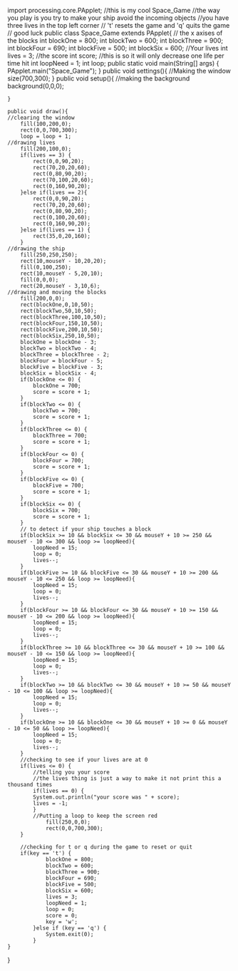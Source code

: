 
import processing.core.PApplet;
//this is my cool Space_Game
//the way you play is you try to make your ship avoid the incoming objects
//you have three lives in the top left corner
// 't' resets the game and 'q' quits the game
// good luck
public class Space_Game extends PApplet{
	// the x axises of the blocks
	int blockOne = 800;
    int blockTwo = 600;
   	int blockThree = 900;
   	int blockFour = 690;
   	int blockFive = 500;
   	int blockSix = 600;
   	//Your lives
   	int lives = 3;
   	//the score
   	int score;
   	//this is so it will only decrease one life per time hit
   	int loopNeed = 1;
   	int loop;
    public static void main(String[] args) {
        PApplet.main("Space_Game");
    }
    public void settings(){
   //Making the window
    	size(700,300);
    }
    public void setup(){
    //making the background
    	background(0,0,0);
    	
    }

    public void draw(){
    //clearing the window
    	fill(100,200,0);
    	rect(0,0,700,300);
    	loop = loop + 1;
    //drawing lives
    	fill(200,100,0);
    	if(lives == 3) {
    		rect(0,0,90,20);
    		rect(70,20,20,60);
    		rect(0,80,90,20);
    		rect(70,100,20,60);
    		rect(0,160,90,20);
    	}else if(lives == 2){
    		rect(0,0,90,20);
    		rect(70,20,20,60);
    		rect(0,80,90,20);
    		rect(0,100,20,60);
    		rect(0,160,90,20);
    	}else if(lives == 1) {
    		rect(35,0,20,160);
    	}
    //drawing the ship
    	fill(250,250,250);
    	rect(10,mouseY - 10,20,20);
    	fill(0,100,250);
    	rect(10,mouseY - 5,20,10);
    	fill(0,0,0);
    	rect(20,mouseY - 3,10,6);
	//drawing and moving the blocks
    	fill(200,0,0);
    	rect(blockOne,0,10,50);
    	rect(blockTwo,50,10,50);
    	rect(blockThree,100,10,50);
    	rect(blockFour,150,10,50);
    	rect(blockFive,200,10,50);
    	rect(blockSix,250,10,50);
    	blockOne = blockOne - 3;
        blockTwo = blockTwo - 4;
        blockThree = blockThree - 2;
       	blockFour = blockFour - 5;
       	blockFive = blockFive - 3;
       	blockSix = blockSix - 4;
       	if(blockOne <= 0) {
       		blockOne = 700;
       		score = score + 1;
       	}
       	if(blockTwo <= 0) {
       		blockTwo = 700;
       		score = score + 1;
       	}
       	if(blockThree <= 0) {
       		blockThree = 700;
       		score = score + 1;
       	}
       	if(blockFour <= 0) {
       		blockFour = 700;
       		score = score + 1;
       	}
       	if(blockFive <= 0) {
       		blockFive = 700;
       		score = score + 1;
       	}
       	if(blockSix <= 0) {
       		blockSix = 700;
       		score = score + 1;
       	}
       	// to detect if your ship touches a block
       	if(blockSix >= 10 && blockSix <= 30 && mouseY + 10 >= 250 && mouseY - 10 <= 300 && loop >= loopNeed){
       		loopNeed = 15;
       		loop = 0;
       		lives--;
       	}
       	if(blockFive >= 10 && blockFive <= 30 && mouseY + 10 >= 200 && mouseY - 10 <= 250 && loop >= loopNeed){
       		loopNeed = 15;
       		loop = 0;
       		lives--;
       	}
       	if(blockFour >= 10 && blockFour <= 30 && mouseY + 10 >= 150 && mouseY - 10 <= 200 && loop >= loopNeed){
       		loopNeed = 15;
       		loop = 0;
       		lives--;
       	}
       	if(blockThree >= 10 && blockThree <= 30 && mouseY + 10 >= 100 && mouseY - 10 <= 150 && loop >= loopNeed){
       		loopNeed = 15;
       		loop = 0;
       		lives--;
       	}
       	if(blockTwo >= 10 && blockTwo <= 30 && mouseY + 10 >= 50 && mouseY - 10 <= 100 && loop >= loopNeed){
       		loopNeed = 15;
       		loop = 0;
       		lives--;
       	}
       	if(blockOne >= 10 && blockOne <= 30 && mouseY + 10 >= 0 && mouseY - 10 <= 50 && loop >= loopNeed){
       		loopNeed = 15;
       		loop = 0;
       		lives--;
       	}
       	//checking to see if your lives are at 0
       	if(lives <= 0) {
       		//telling you your score
       		//the lives thing is just a way to make it not print this a thousand times
       		if(lives == 0) {
       		System.out.println("your score was " + score);
       		lives = -1;
       		}
       		//Putting a loop to keep the screen red
       			fill(250,0,0);
       			rect(0,0,700,300);
       	}
       		
       	//checking for t or q during the game to reset or quit
       	if(key == 't') {
				blockOne = 800;
				blockTwo = 600;
				blockThree = 900;
				blockFour = 690;
				blockFive = 500;
				blockSix = 600;
				lives = 3;
				loopNeed = 1;
				loop = 0;
				score = 0;
				key = 'w';
			}else if (key == 'q') {
				System.exit(0);
			}
    }
}

